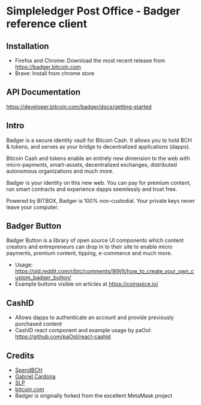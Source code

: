 # Simpleledger Post Office - Badger reference client

## Installation

- Firefox and Chrome: Download the most recent release from https://badger.bitcoin.com
- Brave: Install from chrome store

## API Documentation

https://developer.bitcoin.com/badger/docs/getting-started

## Intro

Badger is a secure identity vault for Bitcoin Cash. It allows you to hold BCH & tokens, and serves as your bridge to decentralized applications (dapps).

Bitcoin Cash and tokens enable an entirely new dimension to the web with micro-payments, smart-assets, decentralized exchanges, distributed autonomous organizations and much more.

Badger is your identity on this new web. You can pay for premium content, run smart contracts and experience dapps seemlessly and trust free.

Powered by BITBOX, Badger is 100% non-custodial. Your private keys never leave your computer.

## Badger Button

Badger Button is a library of open source UI components which content creators and entrepreneurs can drop in to their site to enable micro payments, premium content, tipping, e-commerce and much more.

- Usage: https://old.reddit.com/r/btc/comments/9l9j1t/how_to_create_your_own_custom_badger_button/
- Example buttons visible on articles at https://coinspice.io/

## CashID

- Allows dapps to authenticate an account and provide previously purchased content
- CashID react component and example usage by paOol: https://github.com/paOol/react-cashid

## Credits

- [SpendBCH](https://twitter.com/SpendBCH_io)
- [Gabriel Cardona](https://twitter.com/cgcardona)
- [SLP](https://twitter.com/simpleledger)
- [bitcoin.com](https://developer.bitcoin.com)
- Badger is originally forked from the excellent MetaMask project
